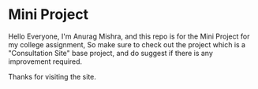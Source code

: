 # Mini Project
Hello Everyone, I'm Anurag Mishra, and this repo is for the Mini Project for my college assignment, So make sure to check out the project which is a "Consultation Site" base project, and do suggest if there is any improvement required.

Thanks for visiting the site.
